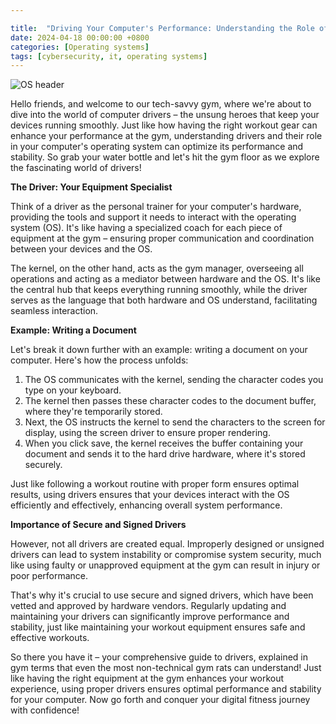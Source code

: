 ```yaml
---

title:  "Driving Your Computer's Performance: Understanding the Role of Drivers in Gym Terms"
date: 2024-04-18 00:00:00 +0800 
categories: [Operating systems] 
tags: [cybersecurity, it, operating systems] 
---
```

![OS header]( )



Hello friends, and welcome to our tech-savvy gym, where we're about to dive into the world of computer drivers – the unsung heroes that keep your devices running smoothly. Just like how having the right workout gear can enhance your performance at the gym, understanding drivers and their role in your computer's operating system can optimize its performance and stability. So grab your water bottle and let's hit the gym floor as we explore the fascinating world of drivers!

**The Driver: Your Equipment Specialist**

Think of a driver as the personal trainer for your computer's hardware, providing the tools and support it needs to interact with the operating system (OS). It's like having a specialized coach for each piece of equipment at the gym – ensuring proper communication and coordination between your devices and the OS.

The kernel, on the other hand, acts as the gym manager, overseeing all operations and acting as a mediator between hardware and the OS. It's like the central hub that keeps everything running smoothly, while the driver serves as the language that both hardware and OS understand, facilitating seamless interaction.

**Example: Writing a Document**

Let's break it down further with an example: writing a document on your computer. Here's how the process unfolds:

1. The OS communicates with the kernel, sending the character codes you type on your keyboard.
2. The kernel then passes these character codes to the document buffer, where they're temporarily stored.
3. Next, the OS instructs the kernel to send the characters to the screen for display, using the screen driver to ensure proper rendering.
4. When you click save, the kernel receives the buffer containing your document and sends it to the hard drive hardware, where it's stored securely.

Just like following a workout routine with proper form ensures optimal results, using drivers ensures that your devices interact with the OS efficiently and effectively, enhancing overall system performance.

**Importance of Secure and Signed Drivers**

However, not all drivers are created equal. Improperly designed or unsigned drivers can lead to system instability or compromise system security, much like using faulty or unapproved equipment at the gym can result in injury or poor performance.

That's why it's crucial to use secure and signed drivers, which have been vetted and approved by hardware vendors. Regularly updating and maintaining your drivers can significantly improve performance and stability, just like maintaining your workout equipment ensures safe and effective workouts.

So there you have it – your comprehensive guide to drivers, explained in gym terms that even the most non-technical gym rats can understand! Just like having the right equipment at the gym enhances your workout experience, using proper drivers ensures optimal performance and stability for your computer. Now go forth and conquer your digital fitness journey with confidence!
